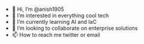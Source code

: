 - 👋 Hi, I’m @anish1905
- 👀 I’m interested in everything cool tech
- 🌱 I’m currently learning AI and IaC
- 💞️ I’m looking to collaborate on enterprise solutions
- 📫 How to reach me twitter or email

<!---
anish1905/anish1905 is a ✨ special ✨ repository because its `README.md` (this file) appears on your GitHub profile.
You can click the Preview link to take a look at your changes.
--->
